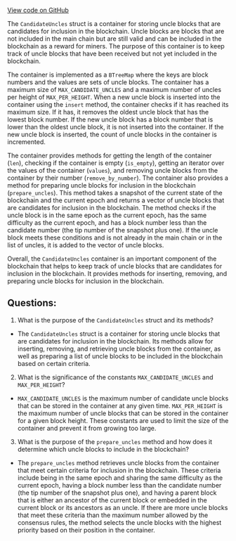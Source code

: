 [View code on GitHub](https://github.com/nervosnetwork/ckb/tx-pool/src/block_assembler/candidate_uncles.rs)

The `CandidateUncles` struct is a container for storing uncle blocks that are candidates for inclusion in the blockchain. Uncle blocks are blocks that are not included in the main chain but are still valid and can be included in the blockchain as a reward for miners. The purpose of this container is to keep track of uncle blocks that have been received but not yet included in the blockchain.

The container is implemented as a `BTreeMap` where the keys are block numbers and the values are sets of uncle blocks. The container has a maximum size of `MAX_CANDIDATE_UNCLES` and a maximum number of uncles per height of `MAX_PER_HEIGHT`. When a new uncle block is inserted into the container using the `insert` method, the container checks if it has reached its maximum size. If it has, it removes the oldest uncle block that has the lowest block number. If the new uncle block has a block number that is lower than the oldest uncle block, it is not inserted into the container. If the new uncle block is inserted, the count of uncle blocks in the container is incremented.

The container provides methods for getting the length of the container (`len`), checking if the container is empty (`is_empty`), getting an iterator over the values of the container (`values`), and removing uncle blocks from the container by their number (`remove_by_number`). The container also provides a method for preparing uncle blocks for inclusion in the blockchain (`prepare_uncles`). This method takes a snapshot of the current state of the blockchain and the current epoch and returns a vector of uncle blocks that are candidates for inclusion in the blockchain. The method checks if the uncle block is in the same epoch as the current epoch, has the same difficulty as the current epoch, and has a block number less than the candidate number (the tip number of the snapshot plus one). If the uncle block meets these conditions and is not already in the main chain or in the list of uncles, it is added to the vector of uncle blocks.

Overall, the `CandidateUncles` container is an important component of the blockchain that helps to keep track of uncle blocks that are candidates for inclusion in the blockchain. It provides methods for inserting, removing, and preparing uncle blocks for inclusion in the blockchain.
## Questions: 
 1. What is the purpose of the `CandidateUncles` struct and its methods?
- The `CandidateUncles` struct is a container for storing uncle blocks that are candidates for inclusion in the blockchain. Its methods allow for inserting, removing, and retrieving uncle blocks from the container, as well as preparing a list of uncle blocks to be included in the blockchain based on certain criteria.

2. What is the significance of the constants `MAX_CANDIDATE_UNCLES` and `MAX_PER_HEIGHT`?
- `MAX_CANDIDATE_UNCLES` is the maximum number of candidate uncle blocks that can be stored in the container at any given time. `MAX_PER_HEIGHT` is the maximum number of uncle blocks that can be stored in the container for a given block height. These constants are used to limit the size of the container and prevent it from growing too large.

3. What is the purpose of the `prepare_uncles` method and how does it determine which uncle blocks to include in the blockchain?
- The `prepare_uncles` method retrieves uncle blocks from the container that meet certain criteria for inclusion in the blockchain. These criteria include being in the same epoch and sharing the same difficulty as the current epoch, having a block number less than the candidate number (the tip number of the snapshot plus one), and having a parent block that is either an ancestor of the current block or embedded in the current block or its ancestors as an uncle. If there are more uncle blocks that meet these criteria than the maximum number allowed by the consensus rules, the method selects the uncle blocks with the highest priority based on their position in the container.